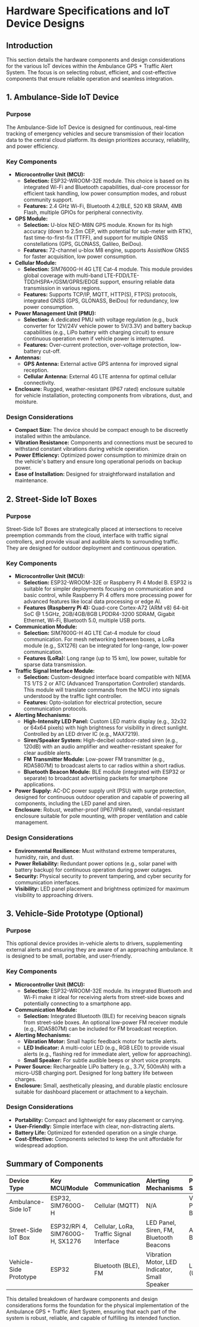 # Hardware Specifications and IoT Device Designs

## Introduction
This section details the hardware components and design considerations for the various IoT devices within the Ambulance GPS + Traffic Alert System. The focus is on selecting robust, efficient, and cost-effective components that ensure reliable operation and seamless integration.

## 1. Ambulance-Side IoT Device

### Purpose
The Ambulance-Side IoT Device is designed for continuous, real-time tracking of emergency vehicles and secure transmission of their location data to the central cloud platform. Its design prioritizes accuracy, reliability, and power efficiency.

### Key Components

*   **Microcontroller Unit (MCU):**
    *   **Selection:** ESP32-WROOM-32E module. This choice is based on its integrated Wi-Fi and Bluetooth capabilities, dual-core processor for efficient task handling, low power consumption modes, and robust community support.
    *   **Features:** 2.4 GHz Wi-Fi, Bluetooth 4.2/BLE, 520 KB SRAM, 4MB Flash, multiple GPIOs for peripheral connectivity.
*   **GPS Module:**
    *   **Selection:** U-blox NEO-M8N GPS module. Known for its high accuracy (down to 2.5m CEP, with potential for sub-meter with RTK), fast time-to-first-fix (TTFF), and support for multiple GNSS constellations (GPS, GLONASS, Galileo, BeiDou).
    *   **Features:** 72-channel u-blox M8 engine, supports AssistNow GNSS for faster acquisition, low power consumption.
*   **Cellular Module:**
    *   **Selection:** SIM7600G-H 4G LTE Cat-4 module. This module provides global coverage with multi-band LTE-FDD/LTE-TDD/HSPA+/GSM/GPRS/EDGE support, ensuring reliable data transmission in various regions.
    *   **Features:** Supports TCP/IP, MQTT, HTTP(S), FTP(S) protocols, integrated GNSS (GPS, GLONASS, BeiDou) for redundancy, low power consumption.
*   **Power Management Unit (PMU):**
    *   **Selection:** A dedicated PMU with voltage regulation (e.g., buck converter for 12V/24V vehicle power to 5V/3.3V) and battery backup capabilities (e.g., LiPo battery with charging circuit) to ensure continuous operation even if vehicle power is interrupted.
    *   **Features:** Over-current protection, over-voltage protection, low-battery cut-off.
*   **Antennas:**
    *   **GPS Antenna:** External active GPS antenna for improved signal reception.
    *   **Cellular Antenna:** External 4G LTE antenna for optimal cellular connectivity.
*   **Enclosure:** Rugged, weather-resistant (IP67 rated) enclosure suitable for vehicle installation, protecting components from vibrations, dust, and moisture.

### Design Considerations
*   **Compact Size:** The device should be compact enough to be discreetly installed within the ambulance.
*   **Vibration Resistance:** Components and connections must be secured to withstand constant vibrations during vehicle operation.
*   **Power Efficiency:** Optimized power consumption to minimize drain on the vehicle's battery and ensure long operational periods on backup power.
*   **Ease of Installation:** Designed for straightforward installation and maintenance.

## 2. Street-Side IoT Boxes

### Purpose
Street-Side IoT Boxes are strategically placed at intersections to receive preemption commands from the cloud, interface with traffic signal controllers, and provide visual and audible alerts to surrounding traffic. They are designed for outdoor deployment and continuous operation.

### Key Components

*   **Microcontroller Unit (MCU):**
    *   **Selection:** ESP32-WROOM-32E or Raspberry Pi 4 Model B. ESP32 is suitable for simpler deployments focusing on communication and basic control, while Raspberry Pi 4 offers more processing power for advanced features like local data processing or edge AI.
    *   **Features (Raspberry Pi 4):** Quad-core Cortex-A72 (ARM v8) 64-bit SoC @ 1.5GHz, 2GB/4GB/8GB LPDDR4-3200 SDRAM, Gigabit Ethernet, Wi-Fi, Bluetooth 5.0, multiple USB ports.
*   **Communication Module:**
    *   **Selection:** SIM7600G-H 4G LTE Cat-4 module for cloud communication. For mesh networking between boxes, a LoRa module (e.g., SX1276) can be integrated for long-range, low-power communication.
    *   **Features (LoRa):** Long range (up to 15 km), low power, suitable for sparse data transmission.
*   **Traffic Signal Interface Module:**
    *   **Selection:** Custom-designed interface board compatible with NEMA TS 1/TS 2 or ATC (Advanced Transportation Controller) standards. This module will translate commands from the MCU into signals understood by the traffic light controller.
    *   **Features:** Opto-isolation for electrical protection, secure communication protocols.
*   **Alerting Mechanisms:**
    *   **High-Intensity LED Panel:** Custom LED matrix display (e.g., 32x32 or 64x64 pixels) with high brightness for visibility in direct sunlight. Controlled by an LED driver IC (e.g., MAX7219).
    *   **Siren/Speaker System:** High-decibel outdoor-rated siren (e.g., 120dB) with an audio amplifier and weather-resistant speaker for clear audible alerts.
    *   **FM Transmitter Module:** Low-power FM transmitter (e.g., RDA5807M) to broadcast alerts to car radios within a short radius.
    *   **Bluetooth Beacon Module:** BLE module (integrated with ESP32 or separate) to broadcast advertising packets for smartphone applications.
*   **Power Supply:** AC-DC power supply unit (PSU) with surge protection, designed for continuous outdoor operation and capable of powering all components, including the LED panel and siren.
*   **Enclosure:** Robust, weather-proof (IP67/IP68 rated), vandal-resistant enclosure suitable for pole mounting, with proper ventilation and cable management.

### Design Considerations
*   **Environmental Resilience:** Must withstand extreme temperatures, humidity, rain, and dust.
*   **Power Reliability:** Redundant power options (e.g., solar panel with battery backup) for continuous operation during power outages.
*   **Security:** Physical security to prevent tampering, and cyber security for communication interfaces.
*   **Visibility:** LED panel placement and brightness optimized for maximum visibility to approaching drivers.

## 3. Vehicle-Side Prototype (Optional)

### Purpose
This optional device provides in-vehicle alerts to drivers, supplementing external alerts and ensuring they are aware of an approaching ambulance. It is designed to be small, portable, and user-friendly.

### Key Components

*   **Microcontroller Unit (MCU):**
    *   **Selection:** ESP32-WROOM-32E module. Its integrated Bluetooth and Wi-Fi make it ideal for receiving alerts from street-side boxes and potentially connecting to a smartphone app.
*   **Communication Module:**
    *   **Selection:** Integrated Bluetooth (BLE) for receiving beacon signals from street-side boxes. An optional low-power FM receiver module (e.g., RDA5807M) can be included for FM broadcast reception.
*   **Alerting Mechanisms:**
    *   **Vibration Motor:** Small haptic feedback motor for tactile alerts.
    *   **LED Indicator:** A multi-color LED (e.g., RGB LED) to provide visual alerts (e.g., flashing red for immediate alert, yellow for approaching).
    *   **Small Speaker:** For subtle audible beeps or short voice prompts.
*   **Power Source:** Rechargeable LiPo battery (e.g., 3.7V, 500mAh) with a micro-USB charging port. Designed for long battery life between charges.
*   **Enclosure:** Small, aesthetically pleasing, and durable plastic enclosure suitable for dashboard placement or attachment to a keychain.

### Design Considerations
*   **Portability:** Compact and lightweight for easy placement or carrying.
*   **User-Friendly:** Simple interface with clear, non-distracting alerts.
*   **Battery Life:** Optimized for extended operation on a single charge.
*   **Cost-Effective:** Components selected to keep the unit affordable for widespread adoption.

## Summary of Components

| Device Type             | Key MCU/Module | Communication       | Alerting Mechanisms                               | Power Source          | Enclosure Type         |
| :---------------------- | :------------- | :------------------ | :------------------------------------------------ | :-------------------- | :--------------------- |
| Ambulance-Side IoT      | ESP32, SIM7600G-H | Cellular (MQTT)     | N/A                                               | Vehicle Power + Battery | Rugged, Weather-Resistant |
| Street-Side IoT Box     | ESP32/RPi 4, SIM7600G-H, SX1276 | Cellular, LoRa, Traffic Signal Interface | LED Panel, Siren, FM, Bluetooth Beacons | AC Power + Battery/Solar | Weather-Proof, Vandal-Resistant |
| Vehicle-Side Prototype | ESP32          | Bluetooth (BLE), FM | Vibration Motor, LED Indicator, Small Speaker | LiPo Battery (USB)    | Small, Portable Plastic |

This detailed breakdown of hardware components and design considerations forms the foundation for the physical implementation of the Ambulance GPS + Traffic Alert System, ensuring that each part of the system is robust, reliable, and capable of fulfilling its intended function.

